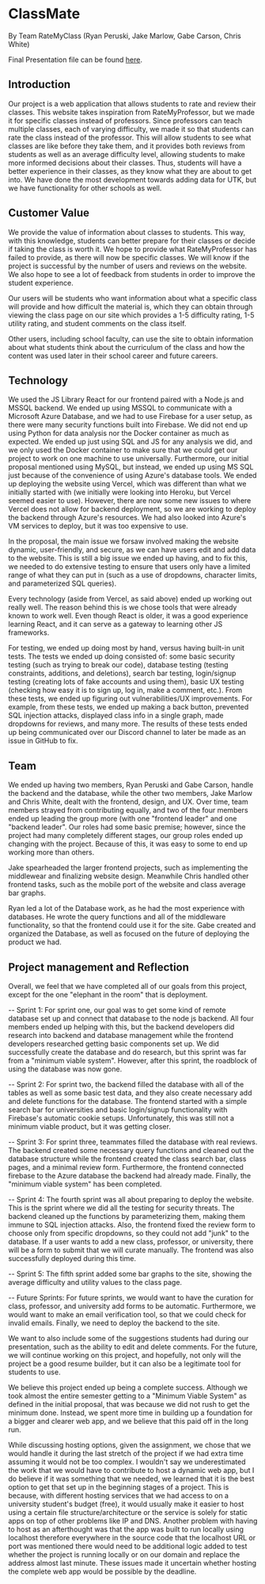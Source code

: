 # ClassMate 
By Team RateMyClass (Ryan Peruski, Jake Marlow, Gabe Carson, Chris White)

Final Presentation file can be found [here](https://docs.google.com/presentation/d/1KhkC0MU50GCO5wIaq_6z97T-NfnuFoOuOByaxhJb6n0/edit#slide=id.p).

## Introduction

Our project is a web application that allows students to rate and review their classes. This website takes inspiration from RateMyProfessor, but we made it for specific classes instead of professors. Since professors can teach multiple classes, each of varying difficulty, we made it so that students can rate the class instead of the professor. This will allow students to see what classes are like before they take them, and it provides both reviews from students as well as an average difficulty level, allowing students to make more informed decisions about their classes. Thus, students will have a better experience in their classes, as they know what they are about to get into. We have done the most development towards adding data for UTK, but we have functionality for other schools as well.

## Customer Value

We provide the value of information about classes to students. This way, with this knowledge, students can better prepare for their classes or decide if taking the class is worth it. We hope to provide what RateMyProfessor has failed to provide, as there will now be specific classes. We will know if the project is successful by the number of users and reviews on the website. We also hope to see a lot of feedback from students in order to improve the student experience.

Our users will be students who want information about what a specific class will provide and how difficult the material is, which they can obtain through viewing the class page on our site which provides a 1-5 difficulty rating, 1-5 utility rating, and student comments on the class itself.

Other users, including school faculty, can use the site to obtain information about what students think about the curriculum of the class and how the content was used later in their school career and future careers.

## Technology

We used the JS Library React for our frontend paired with a Node.js and MSSQL backend. We ended up using MSSQL to communicate with a Microsoft Azure Database, and we had to use Firebase for a user setup, as there were many security functions built into Firebase. We did not end up using Python for data analysis nor the Docker container as much as expected. We ended up just using SQL and JS for any analysis we did, and we only used the Docker container to make sure that we could get our project to work on one machine to use universally. Furthermore, our initial proposal mentioned using MySQL, but instead, we ended up using MS SQL just because of the convenience of using Azure's database tools. We ended up deploying the website using Vercel, which was different than what we initially started with (we initially were looking into Heroku, but Vercel seemed easier to use). However, there are now some new issues to where Vercel does not allow for backend deployment, so we are working to deploy the backend through Azure's resources. We had also looked into Azure's VM services to deploy, but it was too expensive to use.

In the proposal, the main issue we forsaw involved making the website dynamic, user-friendly, and secure, as we can have users edit and add data to the website. This is still a big issue we ended up having, and to fix this, we needed to do extensive testing to ensure that users only have a limited range of what they can put in (such as a use of dropdowns, character limits, and parameterized SQL queries).

Every technology (aside from Vercel, as said above) ended up working out really well. The reason behind this is we chose tools that were already known to work well. Even though React is older, it was a good experience learning React, and it can serve as a gateway to learning other JS frameworks.

For testing, we ended up doing most by hand, versus having built-in unit tests. The tests we ended up doing consisted of: some basic security testing (such as trying to break our code), database testing (testing constraints, additions, and deletions), search bar testing, login/signup testing (creating lots of fake accounts and using them), basic UX testing (checking how easy it is to sign up, log in, make a comment, etc.). From these tests, we ended up figuring out vulnerabilities/UX improvements. For example, from these tests, we ended up making a back button, prevented SQL injection attacks, displayed class info in a single graph, made dropdowns for reviews, and many more. The results of these tests ended up being communicated over our Discord channel to later be made as an issue in GitHub to fix.

## Team

We ended up having two members, Ryan Peruski and Gabe Carson, handle the backend and the database, while the other two members, Jake Marlow and Chris White, dealt with the frontend, design, and UX. Over time, team members strayed from contributing equally, and two of the four members ended up leading the group more (with one "frontend leader" and one "backend leader". Our roles had some basic premise; however, since the project had many completely different stages, our group roles ended up changing with the project. Because of this, it was easy to some to end up working more than others.

Jake spearheaded the larger frontend projects, such as implementing the middlewear and finalizing website design. Meanwhile Chris handled other frontend tasks, such as the mobile port of the website and class average bar graphs.

Ryan led a lot of the Database work, as he had the most experience with databases. He wrote the query functions and all of the middleware functionality, so that the frontend could use it for the site. Gabe created and organized the Database, as well as focused on the future of deploying the product we had.

## Project management and Reflection

Overall, we feel that we have completed all of our goals from this project, except for the one "elephant in the room" that is deployment.

-- Sprint 1: For sprint one, our goal was to get some kind of remote database set up and connect that database to the node js backend. All four members ended up helping with this, but the backend developers did research into backend and database management while the frontend developers researched getting basic components set up. We did successfully create the database and do research, but this sprint was far from a "minimum viable system". However, after this sprint, the roadblock of using the database was now gone.

-- Sprint 2: For sprint two, the backend filled the database with all of the tables as well as some basic test data, and they also create necessary add and delete functions for the database. The frontend started with a simple search bar for universities and basic login/signup functionality with Firebase's automatic cookie setups. Unfortunately, this was still not a minimum viable product, but it was getting closer.

-- Sprint 3: For sprint three, teammates filled the database with real reviews. The backend created some necessary query functions and cleaned out the database structure while the frontend created the class search bar, class pages, and a minimal review form. Furthermore, the frontend connected firebase to the Azure database the backend had already made. Finally, the "minimum viable system" has been completed.

-- Sprint 4: The fourth sprint was all about preparing to deploy the website. This is the sprint where we did all the testing for security threats. The backend cleaned up the functions by parameterizing them, making them immune to SQL injection attacks. Also, the frontend fixed the review form to choose only from specific dropdowns, so they could not add "junk" to the database. If a user wants to add a new class, professor, or university, there will be a form to submit that we will curate manually. The frontend was also successfully deployed during this time.

-- Sprint 5: The fifth sprint added some bar graphs to the site, showing the average difficulty and utility values to the class page.

-- Future Sprints: For future sprints, we would want to have the curation for class, professor, and university add forms to be automatic. Furthermore, we would want to make an email verification tool, so that we could check for invalid emails. Finally, we need to deploy the backend to the site.

We want to also include some of the suggestions students had during our presentation, such as the ability to edit and delete comments. For the future, we will continue working on this project, and hopefully, not only will the project be a good resume builder, but it can also be a legitimate tool for students to use.

We believe this project ended up being a complete success. Although we took almost the entire semester getting to a "Minimum Viable System" as defined in the initial proposal, that was because we did not rush to get the minimum done. Instead, we spent more time in building up a foundation for a bigger and clearer web app, and we believe that this paid off in the long run.

While discussing hosting options, given the assignment, we chose that we would handle it during the last stretch of the project if we had extra time assuming it would not be too complex. I wouldn't say we underestimated the work that we would have to contribute to host a dynamic web app, but I do believe if it was something that we needed, we learned that it is the best option to get that set up in the beginning stages of a project. This is because, with different hosting services that we had access to on a university student's budget (free), it would usually make it easier to host using a certain file structure/architecture or the service is solely for static apps on top of other problems like IP and DNS. Another problem with having to host as an afterthought was that the app was built to run locally using localhost therefore everywhere in the source code that the localhost URL or port was mentioned there would need to be additional logic added to test whether the project is running locally or on our domain and replace the address almost last minute. These issues made it uncertain whether hosting the complete web app would be possible by the deadline.
